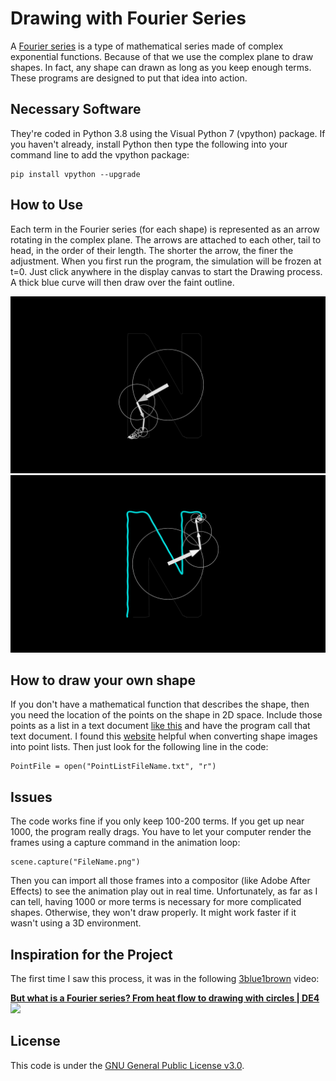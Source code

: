 # Drawing with Fourier Series
A <a href="https://en.wikipedia.org/wiki/Fourier_series">Fourier series</a> is a type of mathematical series made of complex exponential functions. Because of that we use the complex plane to draw shapes. In fact, any shape can drawn as long as you keep enough terms. These programs are designed to put that idea into action.

## Necessary Software
They're coded in Python 3.8 using the Visual Python 7 (vpython) package. If you haven't already, install Python then type the following into your command line to add the vpython package:

```
pip install vpython --upgrade
```

## How to Use
Each term in the Fourier series (for each shape) is represented as an arrow rotating in the complex plane. The arrows are attached to each other, tail to head, in the order of their length. The shorter the arrow, the finer the adjustment. When you first run the program, the simulation will be frozen at t=0. Just click anywhere in the display canvas to start the Drawing process. A thick blue curve will then draw over the faint outline.

<img src="https://github.com/ScienceAsylum/Fourier-Drawing/blob/main/N-Screenshot1.png">

<img src="https://github.com/ScienceAsylum/Fourier-Drawing/blob/main/N-Screenshot2.png">

## How to draw your own shape
If you don't have a mathematical function that describes the shape, then you need the location of the points on the shape in 2D space. Include those points as a list in a text document <a href="https://github.com/ScienceAsylum/Fourier-Drawing/blob/main/LetterN.txt">like this</a> and have the program call that text document. I found this <a href="https://spotify.github.io/coordinator/">website</a> helpful when converting shape images into point lists. Then just look for the following line in the code:

```
PointFile = open("PointListFileName.txt", "r")
```

## Issues
The code works fine if you only keep 100-200 terms. If you get up near 1000, the program really drags. You have to let your computer render the frames using a capture command in the animation loop:

```
scene.capture("FileName.png")
```

Then you can import all those frames into a compositor (like Adobe After Effects) to see the animation play out in real time. Unfortunately, as far as I can tell, having 1000 or more terms is necessary for more complicated shapes. Otherwise, they won't draw properly. It might work faster if it wasn't using a 3D environment.

## Inspiration for the Project
The first time I saw this process, it was in the following <a href="https://github.com/3b1b">3blue1brown</a> video:

<a href="https://youtu.be/r6sGWTCMz2k">
    <b>But what is a Fourier series? From heat flow to drawing with circles | DE4</b></br>
    <img src="https://img.youtube.com/vi/r6sGWTCMz2k/mqdefault.jpg">
</a>

## License
This code is under the <a href="https://github.com/ScienceAsylum/Fourier-Drawing/blob/main/LICENSE">GNU General Public License v3.0</a>.
